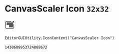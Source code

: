 # CanvasScaler Icon `32x32`
<img src="/img/CanvasScaler%20Icon.png" width=32 height=32>

``` CSharp
EditorGUIUtility.IconContent("CanvasScaler Icon")
```
```
1430608953724808672
```
